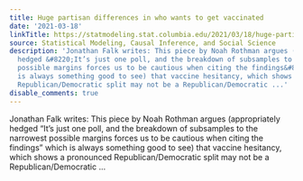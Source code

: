 ```yaml
---
title: Huge partisan differences in who wants to get vaccinated
date: '2021-03-18'
linkTitle: https://statmodeling.stat.columbia.edu/2021/03/18/huge-partisan-differences-in-who-wants-to-get-vaccinated/
source: Statistical Modeling, Causal Inference, and Social Science
description: 'Jonathan Falk writes: This piece by Noah Rothman argues (appropriately
  hedged &#8220;It’s just one poll, and the breakdown of subsamples to the narrowest
  possible margins forces us to be cautious when citing the findings&#8221; which
  is always something good to see) that vaccine hesitancy, which shows a pronounced
  Republican/Democratic split may not be a Republican/Democratic ...'
disable_comments: true
---
```

Jonathan Falk writes: This piece by Noah Rothman argues (appropriately hedged &#8220;It’s just one poll, and the breakdown of subsamples to the narrowest possible margins forces us to be cautious when citing the findings&#8221; which is always something good to see) that vaccine hesitancy, which shows a pronounced Republican/Democratic split may not be a Republican/Democratic ...
